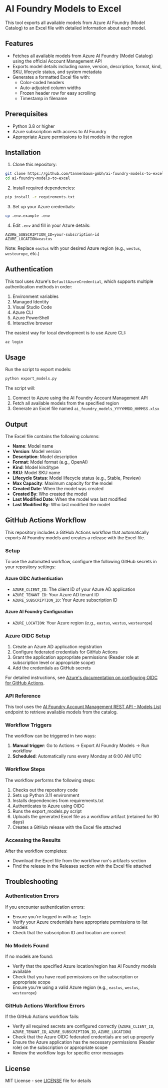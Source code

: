 # AI Foundry Models to Excel

This tool exports all available models from Azure AI Foundry (Model Catalog) to an Excel file with detailed information about each model.

## Features

- Fetches all available models from Azure AI Foundry (Model Catalog) using the official Account Management API
- Exports model details including name, version, description, format, kind, SKU, lifecycle status, and system metadata
- Generates a formatted Excel file with:
  - Color-coded headers
  - Auto-adjusted column widths
  - Frozen header row for easy scrolling
  - Timestamp in filename

## Prerequisites

- Python 3.8 or higher
- Azure subscription with access to AI Foundry
- Appropriate Azure permissions to list models in the region

## Installation

1. Clone this repository:
```bash
git clone https://github.com/tannenbaum-gmbh/ai-foundry-models-to-excel.git
cd ai-foundry-models-to-excel
```

2. Install required dependencies:
```bash
pip install -r requirements.txt
```

3. Set up your Azure credentials:
```bash
cp .env.example .env
```

4. Edit `.env` and fill in your Azure details:
```
AZURE_SUBSCRIPTION_ID=your-subscription-id
AZURE_LOCATION=eastus
```

Note: Replace `eastus` with your desired Azure region (e.g., `westus`, `westeurope`, etc.)

## Authentication

This tool uses Azure's `DefaultAzureCredential`, which supports multiple authentication methods in order:

1. Environment variables
2. Managed Identity
3. Visual Studio Code
4. Azure CLI
5. Azure PowerShell
6. Interactive browser

The easiest way for local development is to use Azure CLI:

```bash
az login
```

## Usage

Run the script to export models:

```bash
python export_models.py
```

The script will:
1. Connect to Azure using the AI Foundry Account Management API
2. Fetch all available models from the specified region
3. Generate an Excel file named `ai_foundry_models_YYYYMMDD_HHMMSS.xlsx`

## Output

The Excel file contains the following columns:

- **Name**: Model name
- **Version**: Model version
- **Description**: Model description
- **Format**: Model format (e.g., OpenAI)
- **Kind**: Model kind/type
- **SKU**: Model SKU name
- **Lifecycle Status**: Model lifecycle status (e.g., Stable, Preview)
- **Max Capacity**: Maximum capacity for the model
- **Created Date**: When the model was created
- **Created By**: Who created the model
- **Last Modified Date**: When the model was last modified
- **Last Modified By**: Who last modified the model

## GitHub Actions Workflow

This repository includes a GitHub Actions workflow that automatically exports AI Foundry models and creates a release with the Excel file.

### Setup

To use the automated workflow, configure the following GitHub secrets in your repository settings:

#### Azure OIDC Authentication
- `AZURE_CLIENT_ID`: The client ID of your Azure AD application
- `AZURE_TENANT_ID`: Your Azure AD tenant ID
- `AZURE_SUBSCRIPTION_ID`: Your Azure subscription ID

#### Azure AI Foundry Configuration
- `AZURE_LOCATION`: Your Azure region (e.g., `eastus`, `westus`, `westeurope`)

### Azure OIDC Setup

1. Create an Azure AD application registration
2. Configure federated credentials for GitHub Actions
3. Grant the application appropriate permissions (Reader role at subscription level or appropriate scope)
4. Add the credentials as GitHub secrets

For detailed instructions, see [Azure's documentation on configuring OIDC for GitHub Actions](https://learn.microsoft.com/en-us/azure/developer/github/connect-from-azure).

### API Reference

This tool uses the [AI Foundry Account Management REST API - Models List](https://learn.microsoft.com/en-us/rest/api/aifoundry/accountmanagement/models/list?view=rest-aifoundry-accountmanagement-2025-06-01&tabs=HTTP) endpoint to retrieve available models from the catalog.

### Workflow Triggers

The workflow can be triggered in two ways:

1. **Manual trigger**: Go to Actions → Export AI Foundry Models → Run workflow
2. **Scheduled**: Automatically runs every Monday at 6:00 AM UTC

### Workflow Steps

The workflow performs the following steps:

1. Checks out the repository code
2. Sets up Python 3.11 environment
3. Installs dependencies from requirements.txt
4. Authenticates to Azure using OIDC
5. Runs the export_models.py script
6. Uploads the generated Excel file as a workflow artifact (retained for 90 days)
7. Creates a GitHub release with the Excel file attached

### Accessing the Results

After the workflow completes:
- Download the Excel file from the workflow run's artifacts section
- Find the release in the Releases section with the Excel file attached

## Troubleshooting

### Authentication Errors

If you encounter authentication errors:
- Ensure you're logged in with `az login`
- Verify your Azure credentials have appropriate permissions to list models
- Check that the subscription ID and location are correct

### No Models Found

If no models are found:
- Verify that the specified Azure location/region has AI Foundry models available
- Check that you have read permissions on the subscription or appropriate scope
- Ensure you're using a valid Azure region (e.g., `eastus`, `westus`, `westeurope`)

### GitHub Actions Workflow Errors

If the GitHub Actions workflow fails:
- Verify all required secrets are configured correctly (`AZURE_CLIENT_ID`, `AZURE_TENANT_ID`, `AZURE_SUBSCRIPTION_ID`, `AZURE_LOCATION`)
- Check that the Azure OIDC federated credentials are set up properly
- Ensure the Azure application has the necessary permissions (Reader role) on the subscription or appropriate scope
- Review the workflow logs for specific error messages

## License

MIT License - see [LICENSE](LICENSE) file for details